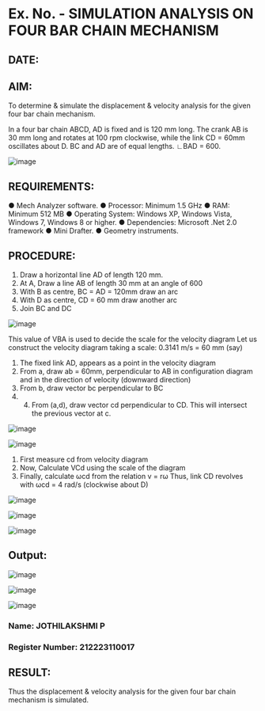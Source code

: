 # Ex. No.  - SIMULATION ANALYSIS ON FOUR BAR CHAIN MECHANISM

## DATE: 

## AIM:

  To determine & simulate the displacement & velocity analysis for the given four bar chain mechanism. 

  In a four bar chain ABCD, AD is fixed and is 120 mm long. The crank AB is 30 mm long and rotates at 100 rpm clockwise, while the link CD = 60mm oscillates about D. BC and AD are of equal 
  lengths. ∟BAD = 600.

![image](https://github.com/Sellakumar1987/Ex.-No.-1.-SIMULATION-ANALYSIS-ON-FOUR-BAR-CHAIN-MECHANISM/assets/113594316/03952954-387e-4fd3-a1a0-a8dd4b82ae07)

## REQUIREMENTS:
  ●	Mech Analyzer software.
  ●	Processor: Minimum 1.5 GHz
  ●	RAM: Minimum 512 MB
  ●	Operating System: Windows XP, Windows Vista, Windows 7, Windows 8 or higher.
  ●	Dependencies: Microsoft .Net 2.0 framework
  ●	Mini Drafter.
  ●	Geometry instruments.

## PROCEDURE:

  1. Draw a horizontal line AD of length 120 mm. 
  2. At A, Draw a line AB of length 30 mm at an angle of 600 
  3. With B as centre, BC = AD = 120mm draw an arc 
  4. With D as centre, CD = 60 mm draw another arc 
  5. Join BC and DC 

![image](https://github.com/Sellakumar1987/Ex.-No.-1.-SIMULATION-ANALYSIS-ON-FOUR-BAR-CHAIN-MECHANISM/assets/113594316/a99fb530-e8df-49bf-9b2c-d537ff992534)

  This value of VBA is used to decide the scale for the velocity diagram 
  Let us construct the velocity diagram taking a scale: 
  0.3141 m/s = 60 mm (say) 
  1. The fixed link AD, appears as a point in the velocity diagram 
  2. From a, draw ab = 60mm, perpendicular to AB in configuration diagram and in the direction of velocity (downward direction) 
  3. From b, draw vector bc perpendicular to BC
  4.   4. From (a,d), draw vector cd perpendicular to CD. This will intersect the previous vector at c.  

![image](https://github.com/Sellakumar1987/Ex.-No.-1.-SIMULATION-ANALYSIS-ON-FOUR-BAR-CHAIN-MECHANISM/assets/113594316/76094ae8-a8af-48f3-b2c4-472ab800cc8e)

![image](https://github.com/Sellakumar1987/Ex.-No.-1.-SIMULATION-ANALYSIS-ON-FOUR-BAR-CHAIN-MECHANISM/assets/113594316/cb44fabe-6e16-4550-a2ec-4ee0f4cb6774)

 1. First measure cd from velocity diagram  
 2. Now, Calculate VCd using the scale of the diagram 
 3. Finally, calculate ωcd from the relation v = rω 
 Thus, link CD revolves with ωcd = 4 rad/s (clockwise about D) 

![image](https://github.com/Sellakumar1987/Ex.-No.-1.-SIMULATION-ANALYSIS-ON-FOUR-BAR-CHAIN-MECHANISM/assets/113594316/97627fa4-0d38-412c-8745-082bd7b85299)

![image](https://github.com/Sellakumar1987/Ex.-No.-1.-SIMULATION-ANALYSIS-ON-FOUR-BAR-CHAIN-MECHANISM/assets/113594316/15f7e50d-486d-46d0-bed0-8f51b36e7396)

![image](https://github.com/Sellakumar1987/Ex.-No.-1.-SIMULATION-ANALYSIS-ON-FOUR-BAR-CHAIN-MECHANISM/assets/113594316/b01469ff-cb80-4ca6-a6ef-ae521ee9b717)


## Output:
![image](https://github.com/22002102/Ex.-No.-1.-SIMULATION-ANALYSIS-ON-FOUR-BAR-CHAIN-MECHANISM/assets/119091638/98c37e71-3f56-4134-86b2-dee19835416b)

![image](https://github.com/22002102/Ex.-No.-1.-SIMULATION-ANALYSIS-ON-FOUR-BAR-CHAIN-MECHANISM/assets/119091638/dbf2d85a-bacd-4d58-a999-26ffa3c33ac4)

![image](https://github.com/22002102/Ex.-No.-1.-SIMULATION-ANALYSIS-ON-FOUR-BAR-CHAIN-MECHANISM/assets/119091638/acf773e6-3257-4f68-9860-dfac859527ea)


### Name: JOTHILAKSHMI P
### Register Number: 212223110017

## RESULT:

Thus the displacement & velocity analysis for the given four bar chain mechanism is simulated.
